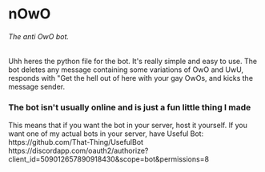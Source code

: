 # nOwO
###### The anti OwO bot.

Uhh heres the python file for the bot. It's really simple and easy to use. 
The bot deletes any message containing some variations of OwO and UwU, responds with "Get the hell out of here with your gay OwOs, and kicks the message sender.

<h3>The bot isn't usually online and is just a fun little thing I made</h3>
This means that if you want the bot in your server, host it yourself. If you want one of my actual bots in your server, have Useful Bot: https://github.com/That-Thing/UsefulBot
https://discordapp.com/oauth2/authorize?client_id=509012657890918430&scope=bot&permissions=8
